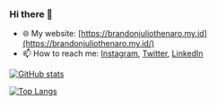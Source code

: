 ### Hi there 👋

- 🌐 My website: [https://brandonjuliothenaro.my.id](https://brandonjuliothenaro.my.id/)
- 📫 How to reach me:
[Instagram](https://www.instagram.com/brandon.julio.t/),
[Twitter](https://twitter.com/brandon_julio_t),
[LinkedIn](https://www.linkedin.com/in/brandonjuliothenaro/)

[![GitHub stats](https://github-readme-stats.vercel.app/api?username=brandon-julio-t&count_private=true&show_icons=true)](https://github.com/anuraghazra/github-readme-stats)

[![Top Langs](https://github-readme-stats.vercel.app/api/top-langs/?username=brandon-julio-t)](https://github.com/anuraghazra/github-readme-stats)

<!--
**brandon-julio-t/brandon-julio-t** is a ✨ _special_ ✨ repository because its `README.md` (this file) appears on your GitHub profile.

Here are some ideas to get you started:

- 🔭 I’m currently working on ...
- 🌱 I’m currently learning ...
- 👯 I’m looking to collaborate on ...
- 🤔 I’m looking for help with ...
- 💬 Ask me about ...
- 📫 How to reach me: ...
- 😄 Pronouns: ...
- ⚡ Fun fact: ...
-->
